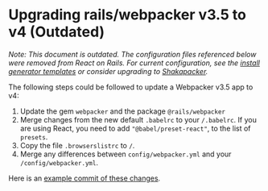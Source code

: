 # Upgrading rails/webpacker v3.5 to v4 (Outdated)

_Note: This document is outdated. The configuration files referenced below were removed from React on Rails. For current configuration, see the [install generator templates](https://github.com/shakacode/react_on_rails/tree/master/lib/generators/react_on_rails/templates) or consider upgrading to [Shakapacker](https://github.com/shakacode/shakapacker)._

The following steps could be followed to update a Webpacker v3.5 app to v4:

1. Update the gem `webpacker` and the package `@rails/webpacker`
1. Merge changes from the new default `.babelrc` to your `/.babelrc`. If you are using React, you need to add `"@babel/preset-react"`, to the list of `presets`.
1. Copy the file `.browserslistrc` to `/`.
1. Merge any differences between `config/webpacker.yml` and your `/config/webpacker.yml`.

Here is an [example commit of these changes](https://github.com/shakacode/react_on_rails-tutorial-v11/pull/1/files).
